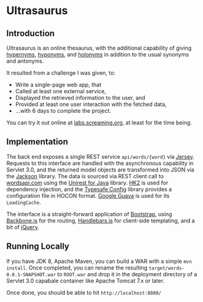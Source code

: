 # Ultrasaurus

## Introduction

Ultrasaurus is an online thesaurus, with the additional capability of giving [hypernyms](http://en.wikipedia.org/wiki/Hyponymy_and_hypernymy), [hyponyms](http://en.wikipedia.org/wiki/Hyponymy_and_hypernymy), and [holonyms](http://en.wikipedia.org/wiki/Holonymy) in addition to the usual synonyms and antonyms.
 
It resulted from a challenge I was given, to:

* Write a single-page web app, that
* Called at least one external service, 
* Displayed the retrieved information to the user, and
* Provided at least one user interaction with the fetched data,
* ...with 6 days to complete the project.

You can try it out online at [labs.screaming.org](http://labs.screaming.org), at least for the time being.

## Implementation

The back end exposes a single REST service `api/words/{word}` via [Jersey](https://jersey.java.net). Requests to this interface are handled with the asynchronous capability in Servlet 3.0, and the returned model objects are transformed into JSON via the [Jackson](http://jackson.codehaus.org) library. The data is sourced via REST client call to [wordsapi.com](https://www.wordsapi.com) using the [Unirest for Java](http://unirest.io/java.html) library. [HK2](http://hk2.java.net) is used for dependency injection, and the [Typesafe Config](https://github.com/typesafehub/config) library provides a configuration file in HOCON format. [Google Guava](http://code.google.com/p/guava-libraries/) is used for its `LoadingCache`.

The interface is a straight-forward application of [Bootstrap](http://getbootstrap.com), using [Backbone.js](http://backbonejs.org) for the routing, [Handlebars.js](http://handlebarsjs.com) for client-side templating, and a bit of [jQuery](http://jquery.com). 

## Running Locally

If you have JDK 8, Apache Maven, you can build a WAR with a simple `mvn install`.  Once completed, you can rename the resulting `target/words-0.0.1-SNAPSHOT.war` to `ROOT.war` and drop it in the deployment directory of a Servlet 3.0 capabale container like Apache Tomcat 7.x or later.

Once done, you should be able to hit `http://localhost:8080/`
 
